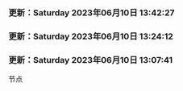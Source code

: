 ### 更新：Saturday 2023年06月10日 13:42:27
### 更新：Saturday 2023年06月10日 13:24:12
### 更新：Saturday 2023年06月10日 13:07:41
节点
